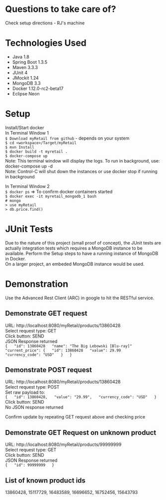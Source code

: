 Questions to take care of?
==========================
Check setup directions - RJ's machine

Technologies Used
=================
* Java 1.8
* Spring Boot 1.3.5
* Maven 3.3.3
* JUnit 4
* JMockit 1.24
* MongoDB 3.3
* Docker 1.12.0-rc2-beta17
* Eclipse Neon

Setup
=====
Install/Start docker  
In Terminal Window 1  
`$ Download myRetail from github` - depends on your system  
`$ cd <workspace>/Target/myRetail`  
`$ mvn Install`  
`$ docker build -t myretail .`  
`$ docker-compose up`  
Note: This terminal window will display the logs. To run in background, use: docker-compose up -d  
Note: Control-C will shut down the instances or use docker stop if running in background  

In Terminal Window 2  
`$ docker ps` 	=> To confirm docker containers started  
`$ docker exec -it myretail_mongodb_1 bash`  
`# mongo`  
`> use myRetail`  
`> db.price.find()`  

JUnit Tests
===========
Due to the nature of this project (small proof of concept), the JUnit tests are actually integration tests which requires a MongoDB instance to be available.  Perform the Setup steps to have a running instance of MongoDB in Docker.  
On a larger project, an embeded MongoDB instance would be used.

Demonstration
=============
Use the Advanced Rest Client (ARC) in google to hit the RESTful service.  

Demonstrate GET request
-----------------------
URL: http://localhost:8080/myRetail/products/13860428  
Select request type: GET  
Click button: SEND  
JSON Response returned  
`{  
	"id": 13860428  
	"name": "The Big Lebowski [Blu-ray]"  
	"current_price": {  
		"id": 13860428  
		"value": 29.99  
		"currency_code": "USD"  
	}  
}`  

Demonstrate POST request
------------------------
URL: http://localhost:8080/myRetail/products/13860428  
Select request type: POST  
Set raw payload to:  
`{  
	"id": 13860428,  
	"value": "29.99",  
	"currency_code": "USD"  
}`  
Click button: SEND  
No JSON response returned  

Confirm update by repeating GET request above and checking price  

Demonstrate GET Request on unknown product
------------------------------------------
URL: http://localhost:8080/myRetail/products/99999999  
Select request type: GET  
Click button: SEND  
JSON Response returned  
`{  
	"id": 99999999  
}`  

List of known product ids
-------------------------
13860428, 15117729, 16483589, 16696652, 16752456, 15643793  

